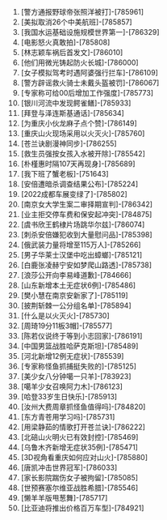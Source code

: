 
1. [警方通报野球帝张照洋被打]-[785961]
1. [美拟取消26个中美航班]-[785857]
1. [我国水运基础设施规模世界第一]-[786329]
1. [电影怒火真敢拍]-[785808]
1. [林志颖车祸后首发文]-[786010]
1. [他们用微光铸起防火长城]-[786000]
1. [女子模拟驾考时遇阿婆强行拦车]-[786109]
1. [警方辟谣救火骑士未戴头盔被罚]-[786067]
1. [专家称可给00后增加工作强度]-[785773]
1. [银川河流中发现鳄雀鳝]-[785933]
1. [拜登与泽连斯基通话]-[785634]
1. [为重庆小伙龙麻子点个赞]-[786149]
1. [重庆山火现场采用以火灭火]-[785760]
1. [苍兰诀剧漫神同步]-[786255]
1. [救生员强按女孩入水被开除]-[785542]
1. [朴槿惠时隔107天再现身]-[785689]
1. [我下班了蟹老板]-[751643]
1. [安倍遭暗杀调查结果公布]-[785224]
1. [2022成都车展变绿了]-[785802]
1. [南京女大学生案二审择期宣判]-[786342]
1. [业主拒交停车费和保安起冲突]-[784875]
1. [虞书欣王鹤棣片场跳华尔兹]-[786074]
1. [刺杀安倍嫌犯收到大量慰问品]-[785398]
1. [俄武装力量将增至115万人]-[785266]
1. [男子华莱士汉堡中吃出蟑螂]-[785121]
1. [白鹿张凌赫宁安如梦爬山路透]-[785738]
1. [浪莎公开向李易峰道歉]-[784666]
1. [山东新增本土无症状6例]-[785486]
1. [樊小慧在南京安新家了]-[785119]
1. [披荆斩棘一公分组名单]-[785894]
1. [什么是以火灭火]-[785730]
1. [周琦19分11板3帽]-[785577]
1. [陈若仪说终于等到小志回家]-[786191]
1. [中国男篮战胜哈萨克斯坦]-[785489]
1. [河北新增12例无症状]-[785539]
1. [专家称怪鱼抓捕挺失败的]-[785125]
1. [美少女八分钟噶一只羊]-[783923]
1. [噶羊少女召唤阿力木]-[786123]
1. [哈登33岁生日快乐]-[785913]
1. [汝州大费周章抓怪鱼值得吗]-[784820]
1. [东方青苍用学习吗]-[785731]
1. [用梁静茹的情歌打开苍兰诀]-[786222]
1. [北碚山火明火已有效封控]-[785469]
1. [乌鲁木齐新增无症状35例]-[785471]
1. [3D视角看重庆如何应对山火]-[785880]
1. [唐凯冲击世界冠军]-[786033]
1. [家长影院踹伤女子被拘留]-[785085]
1. [世预赛塞尔维亚战胜希腊]-[785546]
1. [懒羊羊版甩葱舞]-[785717]
1. [比亚迪将推出价格百万车型]-[784921]